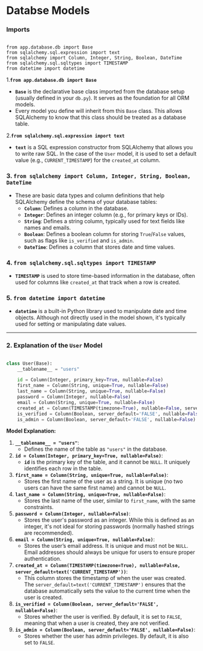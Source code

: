 # Databse Models

### **Imports**

```

from app.database.db import Base
from sqlalchemy.sql.expression import text
from sqlalchemy import Column, Integer, String, Boolean, DateTime
from sqlalchemy.sql.sqltypes import TIMESTAMP
from datetime import datetime

```

1.**`from app.database.db import Base`**

- **`Base`** is the declarative base class imported from the database setup (usually defined in your `db.py`). It serves as the foundation for all ORM models.
- Every model you define will inherit from this `Base` class. This allows SQLAlchemy to know that this class should be treated as a database table.

2.**`from sqlalchemy.sql.expression import text`**

- **`text`** is a SQL expression constructor from SQLAlchemy that allows you to write raw SQL. In the case of the `User` model, it is used to set a default value (e.g., `CURRENT_TIMESTAMP`) for the `created_at` column.

### 3. **`from sqlalchemy import Column, Integer, String, Boolean, DateTime`**

- These are basic data types and column definitions that help SQLAlchemy define the schema of your database tables:
    - **`Column`**: Defines a column in the database.
    - **`Integer`**: Defines an integer column (e.g., for primary keys or IDs).
    - **`String`**: Defines a string column, typically used for text fields like names and emails.
    - **`Boolean`**: Defines a boolean column for storing `True`/`False` values, such as flags like `is_verified` and `is_admin`.
    - **`DateTime`**: Defines a column that stores date and time values.

### 4. **`from sqlalchemy.sql.sqltypes import TIMESTAMP`**

- **`TIMESTAMP`** is used to store time-based information in the database, often used for columns like `created_at` that track when a row is created.

### 5. **`from datetime import datetime`**

- **`datetime`** is a built-in Python library used to manipulate date and time objects. Although not directly used in the model shown, it's typically used for setting or manipulating date values.

---

### 2. **Explanation of the `User` Model**

```python

class User(Base):
    __tablename__ = "users"

    id = Column(Integer, primary_key=True, nullable=False)
    first_name = Column(String, unique=True, nullable=False)
    last_name = Column(String, unique=True, nullable=False)
    password = Column(Integer, nullable=False)
    email = Column(String, unique=True, nullable=False)
    created_at = Column(TIMESTAMP(timezone=True), nullable=False, server_default=text('CURRENT_TIMESTAMP'))
    is_verified = Column(Boolean, server_default='FALSE', nullable=False)
    is_admin = Column(Boolean, server_default='FALSE', nullable=False)

```

**Model Explanation:**

1. **`__tablename__ = "users"`**:
    - Defines the name of the table as `"users"` in the database.
2. **`id = Column(Integer, primary_key=True, nullable=False)`**:
    - **`id`** is the primary key of the table, and it cannot be `NULL`. It uniquely identifies each row in the table.
3. **`first_name = Column(String, unique=True, nullable=False)`**:
    - Stores the first name of the user as a string. It is unique (no two users can have the same first name) and cannot be `NULL`.
4. **`last_name = Column(String, unique=True, nullable=False)`**:
    - Stores the last name of the user, similar to `first_name`, with the same constraints.
5. **`password = Column(Integer, nullable=False)`**:
    - Stores the user's password as an integer. While this is defined as an integer, it's not ideal for storing passwords (normally hashed strings are recommended).
6. **`email = Column(String, unique=True, nullable=False)`**:
    - Stores the user’s email address. It is unique and must not be `NULL`. Email addresses should always be unique for users to ensure proper authentication.
7. **`created_at = Column(TIMESTAMP(timezone=True), nullable=False, server_default=text('CURRENT_TIMESTAMP'))`**:
    - This column stores the timestamp of when the user was created. The `server_default=text('CURRENT_TIMESTAMP')` ensures that the database automatically sets the value to the current time when the user is created.
8. **`is_verified = Column(Boolean, server_default='FALSE', nullable=False)`**:
    - Stores whether the user is verified. By default, it is set to `FALSE`, meaning that when a user is created, they are not verified.
9. **`is_admin = Column(Boolean, server_default='FALSE', nullable=False)`**:
    - Stores whether the user has admin privileges. By default, it is also set to `FALSE`.